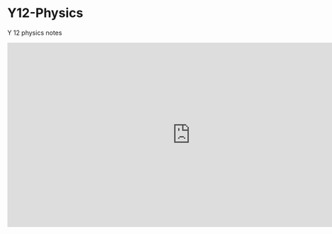 # Y12-Physics

Y 12 physics notes



<iframe scrolling="no" title="Damped Oscillations of a pendulum" src="https://www.geogebra.org/material/iframe/id/WZKaMkx2/width/824/height/416/border/888888/smb/false/stb/false/stbh/false/ai/false/asb/false/sri/false/rc/false/ld/false/sdz/false/ctl/false" width="824px" height="416px" style="border:0px;"> </iframe>

